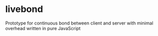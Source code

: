 # livebond
Prototype for continuous bond between client and server with minimal overhead written in pure JavaScript
